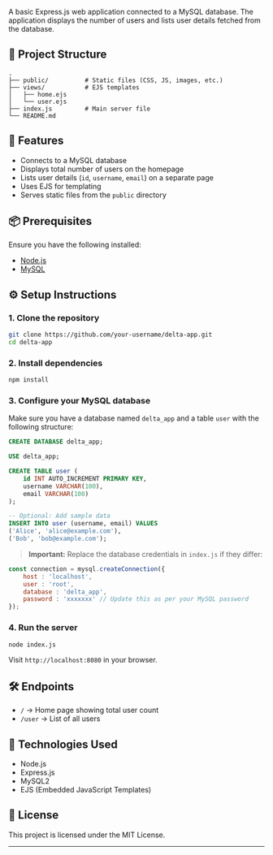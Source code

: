 
A basic Express.js web application connected to a MySQL database. The application displays the number of users and lists user details fetched from the database.

## 📁 Project Structure

```
.
├── public/          # Static files (CSS, JS, images, etc.)
├── views/           # EJS templates
│   ├── home.ejs
│   └── user.ejs
├── index.js         # Main server file
└── README.md
```

## 🚀 Features

* Connects to a MySQL database
* Displays total number of users on the homepage
* Lists user details (`id`, `username`, `email`) on a separate page
* Uses EJS for templating
* Serves static files from the `public` directory

## 📦 Prerequisites

Ensure you have the following installed:

* [Node.js](https://nodejs.org/)
* [MySQL](https://www.mysql.com/)

## ⚙️ Setup Instructions

### 1. Clone the repository

```bash
git clone https://github.com/your-username/delta-app.git
cd delta-app
```

### 2. Install dependencies

```bash
npm install
```

### 3. Configure your MySQL database

Make sure you have a database named `delta_app` and a table `user` with the following structure:

```sql
CREATE DATABASE delta_app;

USE delta_app;

CREATE TABLE user (
    id INT AUTO_INCREMENT PRIMARY KEY,
    username VARCHAR(100),
    email VARCHAR(100)
);

-- Optional: Add sample data
INSERT INTO user (username, email) VALUES
('Alice', 'alice@example.com'),
('Bob', 'bob@example.com');
```

> **Important:** Replace the database credentials in `index.js` if they differ:

```js
const connection = mysql.createConnection({
    host : 'localhost',
    user : 'root',
    database : 'delta_app',
    password : 'xxxxxxx' // Update this as per your MySQL password
});
```

### 4. Run the server

```bash
node index.js
```

Visit `http://localhost:8080` in your browser.

## 🛠 Endpoints

* `/` → Home page showing total user count
* `/user` → List of all users

## 🧩 Technologies Used

* Node.js
* Express.js
* MySQL2
* EJS (Embedded JavaScript Templates)

## 📝 License

This project is licensed under the MIT License.

---


